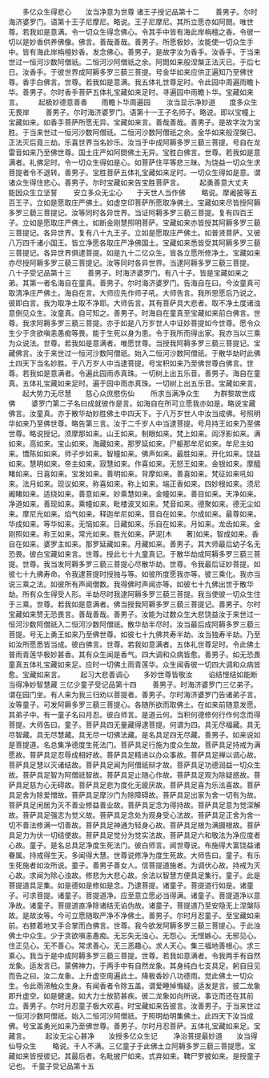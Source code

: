 <!-- { "loadSidebar": true } -->
　　多亿众生得悲心　　汝当净意为世尊
诸王子授记品第十二
　　善男子。尔时海济婆罗门。语第十王子尼摩尼。略说。王子尼摩尼。其所立愿亦如阿閦。唯世尊。若我如是意满。令一切众生得念佛心。令其手中皆有海此岸栴檀之香。令彼一切以是妙香供养佛像。佛言。善哉善哉。善男子。所愿极妙。汝能使一切众生手中。皆有海此岸栴檀妙香。发念佛心。善男子。是故字汝为香手。汝香手。于当来世过一恒河沙数阿僧祇。二恒河沙阿僧祇之余。阿閦如来般涅槃正法灭已。于后七日。汝香手。于彼世界成阿耨多罗三藐三菩提。号金华如来应供正遍知乃至佛世尊。香手白佛言。世尊。若我如是意满。我五体礼世尊足时。令此园中周遍雨瞻卜华。善男子。尔时香手菩萨五体礼宝藏如来足时。寻遍园中雨瞻卜华。宝藏如来言。
　　起极妙德意善香　　雨瞻卜华周遍园
　　汝当显示净妙道　　度多众生无畏岸
　　善男子。尔时海济婆罗门。语第十一王子名师子。略说。即以宝幢上宝藏如来。如香手菩萨所愿无异。宝藏如来言。善哉善哉。善男子。是故字汝为宝胜。于当来世过一恒河沙数阿僧祇。二恒河沙数阿僧祇之余。金华如来般涅槃已。正法灭后竟三劫。乐喜世界当名妙乐。汝当于中成阿耨多罗三藐三菩提。号自在龙雷音如来乃至佛世尊。国土庄严如阿閦佛土无异。宝胜白佛言。世尊。若我如是意满者。礼佛足时。令一切众生得如是心。如菩萨住平等悲三昧。为饶益一切众生求菩提者令不退转。善男子。宝胜菩萨五体礼宝藏如来足时。一切众生得如是意。谓诸众生得住悲心。善男子。尔时宝藏如来告宝胜菩萨言。
　　起勇善意大丈夫　　能因众生立坚誓
　　安立多众无尘心　　于天世人当作佛
　　略说。摩阇披等五百王子。立如是愿取庄严佛土。如虚空印菩萨所愿取净佛土。宝藏如来尽皆授阿耨多罗三藐三菩提记。汝等同时各异世界。当证阿耨多罗三藐三菩提。复有四百王子。立如是愿取庄严佛土。如断金刚慧照明菩萨。宝藏如来亦皆授其阿耨多罗三藐三菩提记。各异世界。复有八十九王子。立如是愿取庄严佛土。如普贤菩萨。又彼八万四千诸小国王。皆立净愿各取庄严净佛国土。宝藏如来悉皆受其阿耨多罗三藐三菩提记。各异世界俱逮菩提。如是九十二亿众生。皆各立愿所修净土。宝藏如来亦尽授阿耨多罗三藐三菩提记。汝等同时各异世界。当逮阿耨多罗三藐三菩提。
八十子受记品第十三
　　善男子。时海济婆罗门。有八十子。皆是宝藏如来之弟。其第一者名海自在童真。善男子。尔时海济婆罗门。告海自在曰。今汝童真可取清净庄严佛土。海自在言。大师应先作师子吼。大师告言。我所思愿后乃说之。彼即白言。我为取净土取不净耶。大师告言。其有菩萨具大悲者。取不净土度诸浊意倒见众生。汝童真。自可知之。善男子。时海自在童真至宝藏如来前白佛言。世尊。我求阿耨多罗三藐三菩提。亦于如是八万岁世人中证妙菩提如今世尊。愿令众生少于贪欲嗔恚愚痴等畏。能于生死以身为患。令于我所而得出家。我亦当以三乘为众说法。世尊。若我如是意满者。唯愿世尊。当授我阿耨多罗三藐三菩提记。宝藏佛言。汝于来世过一恒河沙数阿僧祇。始入二恒河沙数阿僧祇。于散华劫时此佛土四天下当名妙胜。于八万岁人中当逮菩提。号宝积如来乃至佛世尊白佛言。世尊。若我如是意满者。令遍此园雨赤真珠。一切树上出五乐音。善男子。海自在童真。五体礼宝藏如来足时。遍于园中雨赤真珠。一切树上出五乐音。宝藏如来言。
　　起大势力无尽慧　　慈心众庶愍伤仙
　　所求当满净众生　　为群黎故世成佛
　　婆罗门第二子名曰成就彼作是言。如海自在所可立愿我亦如是。略说宝藏佛言。汝童真。亦于散华劫妙胜佛土中四天下。于八万岁世人中汝当成佛。号照明华如来乃至佛世尊。略告第三言。汝于二千岁人中当逮菩提。号月持王如来乃至佛世尊。略说授记。须摩那如来。山王如来。制眼如来。梵上如来。阎浮影如来。满如来。高如来。宝山如来。海藏如来。那罗延如来。尸躯那牟尼如来。牟尼主如来。憍陈如如来。师子步如来。智幢如来。佛声如来。最胜如来。开化如来。饶益如来。慧明如来。帝主如来。寂慧如来。作喜如来。无怒王如来。金银如来。摩醯睹如来。日喜如来。宝发如来。善明如来。背摩如来。善喜如来。梵征如来吼如来。法月如来。现议如来。称喜如来。称上如来。端正香如来。四妙根如来。须尼阇睹如来。适绕如来。善意如来。妙乘慧如来。金幢如来。善目如来。天净如来。净道如来。善现如来。乘幢如来。毗楼波叉如来。梵音如来。德聚如来。德无尘如来。摩尼光如来。焰气如来。释迦牟尼如来。音自在如来。尔成如来。最尊如来。华成如来。等华如来。无恼如来。日藏如来。乐自在如来。月如来。龙齿如来。金刚照如来。称王如来。常光如来。胜光如来。萨泥[木　　著]如来。智成如来。香自在如来。婆罗主如来。那罗延藏如来。月藏如来。善男子。其大师最后幼子名无恐畏。彼白宝藏如来言。世尊。授此七十九童真记。于散华劫成阿耨多罗三藐三菩提。世尊。我当发阿耨多罗三藐三菩提心尽散华劫。世尊。令我最后证妙菩提。如彼七十九佛寿命。令我逮菩提时授独与等。如彼所度愿我亦等。彼三乘化。我亦当说三乘之法。如彼所有声闻僧数。我得佛时声闻亦等。如彼七十九佛出世于散华劫。所有众生得受人形。半劫尽时我逮阿耨多罗三藐三菩提。我当使彼一切众生住于三乘。世尊。若我如是意满者。佛当授我阿耨多罗三藐三菩提记。善男子。尔时宝藏如来赞无恐畏言。善哉善哉。善男子。汝能为过数众生大悲饶益汝于来世过一恒河沙数阿僧祇入二恒河沙数阿僧祇。散华劫半尽时。汝当最后成阿耨多罗三藐三菩提。号无上勇王如来乃至佛世尊。如彼七十九佛共寿半劫。汝当独寿半劫。乃至如汝所愿悉皆当成。彼白佛言。世尊。若我如意满者。五体礼世尊足时。令此佛土普雨青莲华极妙甚香。其有众生闻是香气。四大调和众病皆愈。善男子。如无恐畏童真五体礼宝藏如来足。应时一切佛土雨青莲华。众生闻香彼一切四大调和众病皆愈。宝藏如来言。
　　起习大悲善调心　　多妙世尊皆敬汝
　　谄结悭结如能断　　当得净妙智慧藏
三亿少童子受记品第十四
　　善男子。时海济婆罗门三亿弟子。谓在园门坐。有人来为我三归劝以菩提者。善男子。尔时海济婆罗门告诸弟子言。汝等童子。可发阿耨多罗三藐三菩提心。各随所欲而取佛土。在如来前随意发愿。其弟子中。有一童子名曰月忍。彼白师言。是道云何。当积何德修何行作何念而得菩提。大师告曰。童子。菩萨具四无量藏得逮菩提。何谓为四。具无尽福藏。具无尽智藏。具无尽慧藏。具无尽一切佛法藏。是名具足四无尽藏。善男子。如来说如是菩提道。名总集净德度生死法门。菩萨具足行施为度众生故。菩萨具足持戒为满愿故。菩萨具足忍辱成相好故。菩萨具足精进以办众事故。菩萨具足禅以调心故。菩萨具足慧以灭诸结故。菩萨具足闻为阿僧祇辩才故。菩萨具足功德润益一切众生故。菩萨具足智为阿僧祇智故。菩萨具足止随心作故。菩萨具足观为除疑惑故。菩萨具足慈为心无碍故。菩萨具足悲为度化无疲厌故。菩萨具足喜为乐法喜故。菩萨具足舍为除爱憎故。菩萨具足摩沙门为除障碍故。菩萨具足出家为舍一切有为故。菩萨具足闲居为灭不善业修益善业故。菩萨具足念为得持故。菩萨具足意为觉深解故。菩萨具足强志为觉义故。菩萨具足念处为观身受心法故。菩萨具足正舍为舍一切不善法修满一切善故。菩萨具足神通为轻身心故。菩萨具足根为满摄根故。菩萨具足力为伏一切结使故。菩萨具足觉分为觉实法故。菩萨具足六和敬法为净应度者心故。童子。是名总具足净度生死法门。彼白师言。闻世尊说。布施得大富饶益诸眷属。持戒得生天。多闻得大慧。世尊说修净为度生死故。大师告曰。童子。有乐生死施者如汝所说。童子。善男子善女人。信菩提道施者。为调伏心故。持戒为灭心故。求闻为除心浊故。修悲为大悲心故。余法以智慧方便具足集行。童子。此是菩提道具足集。如是德如是修如是念。乃逮菩提。诸童子。菩提道行如是。诸童子。可求菩提。诸童子。菩提道净。应至意立愿必当得满。诸童子。菩提道净以意净故。诸童子。菩提道直净除诸结无谄伪故。诸童子。菩提道乃至安隐无上涅槃际故。是故汝等。今可立愿随取严净不净佛土。善男子。尔时月忍童子。至宝藏如来前。右膝着地叉手合掌而白佛言。世尊。我今欲发阿耨多罗三藐三菩提心。于此浊佛土中众生。少于贪欲嗔恚愚痴。无忘失无浊心。无怨心。无悭嫉心。无邪见心。住正见心。无不善心。常求善心。无三恶趣心。求人天心。集三福地善根心。求三乘心。我当于是中成阿耨多罗三藐三菩提。世尊。若我如意满者。令我两手有自然龙象。适发言已。蒙佛神力。于两手中有自然龙象。其身纯白七支具足。躬自目见而告之曰。汝二龙象。上升虚空周遍此土。降极香妙八功德雨。觉此佛土一切众生。令此雨渧触众生身。有闻香者令除五盖。谓爱睡掉悔疑。适发是言。彼二龙象即升虚空。如是健速。如大力士放箭甚疾。彼二龙象如向所说。事讫而还在其前立。善男子。尔时月忍童子极大欢喜。时宝藏如来告彼言。汝善男子。于当来世过一恒河沙数阿僧祇。始入二恒河沙阿僧祇。于照明劫明集佛土。此四天下汝当成佛。号宝盖勇光如来乃至佛世尊。善男子。尔时月忍菩萨。五体礼宝藏如来足。宝藏言。
　　起汝无尘心甚净　　汝授多亿众生记
　　净治菩提最妙道　　汝当得仙导众生
　　略说。千人不满。三亿童子于此佛土立阿耨多罗三藐三菩提愿。宝藏如来皆授彼记。其最后者。名毗披尸如来。式弃如来。鞞尸罗披如来。是授童子记也。
千童子受记品第十五
